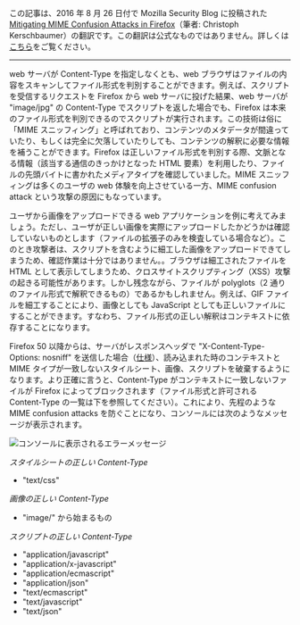 この記事は、2016 年 8 月 26 日付で Mozilla Security Blog に投稿された [Mitigating MIME Confusion Attacks in Firefox](https://blog.mozilla.org/security/2016/08/26/mitigating-mime-confusion-attacks-in-firefox/)（筆者: Christoph Kerschbaumer）の翻訳です。この翻訳は公式なものではありません。詳しくは[こちら](http://mozsec-jp.hatenablog.jp/entry/2015/09/11/025027)をご覧ください。

*****

web サーバが Content-Type を指定しなくとも、web ブラウザはファイルの内容をスキャンしてファイル形式を判別することができます。例えば、スクリプトを受信するリクエストを Firefox から web サーバに投げた結果、web サーバが "image/jpg" の Content-Type でスクリプトを返した場合でも、Firefox は本来のファイル形式を判別できるのでスクリプトが実行されます。この技術は俗に「MIME スニッフィング」と呼ばれており、コンテンツのメタデータが間違っていたり、もしくは完全に欠落していたりしても、コンテンツの解釈に必要な情報を補うことができます。Firefox は正しいファイル形式を判別する際、文脈となる情報（該当する通信のきっかけとなった HTML 要素）を利用したり、ファイルの先頭バイトに書かれたメディアタイプを確認していました。MIME スニッフィングは多くのユーザの web 体験を向上させている一方、MIME confusion attack という攻撃の原因にもなっています。

ユーザから画像をアップロードできる web アプリケーションを例に考えてみましょう。ただし、ユーザが正しい画像を実際にアップロードしたかどうかは確認していないものとします（ファイルの拡張子のみを検査している場合など）。このとき攻撃者は、スクリプトを含むように細工した画像をアップロードできてしまうため、確認作業は十分ではありません。。ブラウザは細工されたファイルを HTML として表示してしまうため、クロスサイトスクリプティング（XSS）攻撃の起きる可能性があります。しかし残念ながら、ファイルが polyglots（2 通りのファイル形式で解釈できるもの）であるかもしれません。例えば、GIF ファイルを細工することにより、画像としても JavaScript としても正しいファイルにすることができます。すなわち、ファイル形式の正しい解釈はコンテキストに依存することになります。

Firefox 50 以降からは、サーバがレスポンスヘッダで "X-Content-Type-Options: nosniff" を送信した場合（[仕様](https://fetch.spec.whatwg.org/#x-content-type-options-header)）、読み込まれた時のコンテキストと MIME タイプが一致しないスタイルシート、画像、スクリプトを破棄するようになります。より正確に言うと、Content-Type がコンテキストに一致しないファイルが Firefox によってブロックされます（ファイル形式と許可される Content-Type の一覧は下を参照してください）。これにより、先程のような MIME confusion attacks を防ぐことになり、コンソールには次のようなメッセージが表示されます。

![コンソールに表示されるエラーメッセージ](https://blog.mozilla.org/security/files/2016/08/xcto_console_message-600x43.png)

*スタイルシートの正しい Content-Type*

* "text/css"

*画像の正しい Content-Type*

* "image/" から始まるもの

*スクリプトの正しい Content-Type*

* "application/javascript"
* "application/x-javascript"
* "application/ecmascript"
* "application/json"
* "text/ecmascript"
* "text/javascript"
* "text/json"
